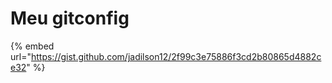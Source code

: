# Meu gitconfig

{% embed url="https://gist.github.com/jadilson12/2f99c3e75886f3cd2b80865d4882ce32" %}

